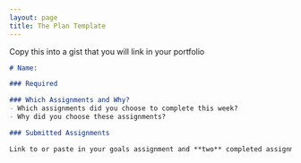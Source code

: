 ```yaml
---
layout: page
title: The Plan Template
---
```


Copy this into a gist that you will link in your portfolio

```markdown
# Name:

### Required

### Which Assignments and Why?
- Which assignments did you choose to complete this week?
- Why did you choose these assignments?

### Submitted Assignments

Link to or paste in your goals assignment and **two** completed assignments below.
```
